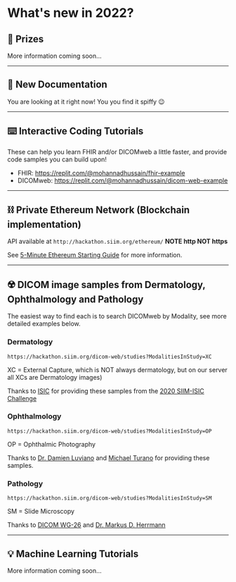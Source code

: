 # What's new in 2022?

## 🎁️ Prizes
More information coming soon...

---

## 📖️ New Documentation
You are looking at it right now! You you find it spiffy 😉️

---

## ⌨️ Interactive Coding Tutorials
These can help you learn FHIR and/or DICOMweb a little faster, and provide code samples you can build upon!
* FHIR: https://replit.com/@mohannadhussain/fhir-example
* DICOMweb: https://replit.com/@mohannadhussain/dicom-web-example


---

## ⛓️ Private Ethereum Network (Blockchain implementation)
API available at `http://hackathon.siim.org/ethereum/` **NOTE http NOT https**

See [5-Minute Ethereum Starting Guide](../apis/ethereum-blockchain-intro.md) for more information.

---

## ☢️ DICOM image samples from Dermatology, Ophthalmology and Pathology
The easiest way to find each is to search DICOMweb by Modality, see more detailed examples below.

### Dermatology 
```https://hackathon.siim.org/dicom-web/studies?ModalitiesInStudy=XC``` 

XC = External Capture, which is NOT always dermatology, but on our server all XCs are Dermatology images)

Thanks to [ISIC](https://www.isic-archive.com/) for providing these samples from the [2020 SIIM-ISIC Challenge](https://challenge2020.isic-archive.com/)

### Ophthalmology
```https://hackathon.siim.org/dicom-web/studies?ModalitiesInStudy=OP```

OP = Ophthalmic Photography

Thanks to [Dr. Damien Luviano](https://www.linkedin.com/in/damienluviano/) and [Michael Turano](https://www.linkedin.com/in/michaelturano/) for providing these samples.

### Pathology
```https://hackathon.siim.org/dicom-web/studies?ModalitiesInStudy=SM```

SM = Slide Microscopy 

Thanks to [DICOM WG-26](https://www.dicomstandard.org/activity/wgs) and [Dr. Markus D. Herrmann](https://github.com/hackermd)

---

## 💡️ Machine Learning Tutorials
More information coming soon...
